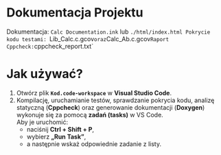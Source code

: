 # Dokumentacja Projektu

Dokumentacja: `Calc Documentation.ink` lub `./html/index.html
Pokrycie kodu testami: `Lib_Calc.c.gcov` oraz `Calc_Ab.c.gcov`
Raport Cppcheck: `cppcheck_report.txt`
 
# Jak używać?

1. Otwórz plik **`Kod.code-workspace`** w **Visual Studio Code**.  
2. Kompilację, uruchamianie testów, sprawdzanie pokrycia kodu, analizę statyczną (**Cppcheck**) oraz generowanie dokumentacji (**Doxygen**) wykonuje się za pomocą **zadań (tasks)** w VS Code.  
   Aby je uruchomić:  
   - naciśnij **Ctrl + Shift + P**,  
   - wybierz **„Run Task”**,  
   - a następnie wskaż odpowiednie zadanie z listy.